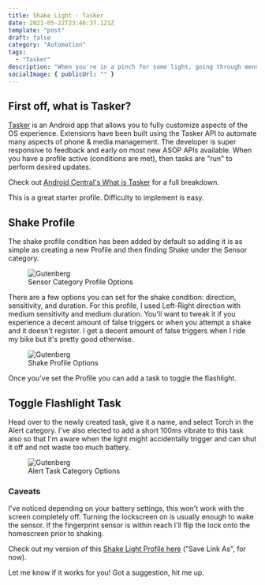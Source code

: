 ```yaml
---
title: Shake Light - Tasker
date: 2021-05-22T23:46:37.121Z
template: "post"
draft: false
category: "Automation"
tags:
  - "Tasker"
description: "When you're in a pinch for some light, going through menus is annoying. Get Tasker to turn on your flashlight with a quick flick. Difficulty: 1"
socialImage: { publicUrl: "" }
---
```


## First off, what is Tasker?

[Tasker](https://play.google.com/store/apps/details?id=net.dinglisch.android.taskerm) is an Android app that allows you to fully customize aspects of the OS experience. Extensions have been built using the Tasker API to automate many aspects of phone & media management. The developer is super responsive to feedback and early on most new ASOP APIs available. When you have a profile active (conditions are met), then tasks are "run" to perform desired updates.

Check out <a href="https://www.androidcentral.com/tasker" target="_blank">Android Central's What is Tasker</a> for a full breakdown.

This is a great starter profile. Difficulty to implement is easy.

## Shake Profile

The shake profile condition has been added by default so adding it is as simple as creating a new Profile and then finding Shake under the Sensor category.

<figure style="width: 240px">
  <img src="/media/sensor_profile.png" alt="Gutenberg">
  <figcaption>Sensor Category Profile Options</figcaption>
</figure>

There are a few options you can set for the shake condition: direction, sensitivity, and duration. For this profile, I used Left-Right direction with medium sensitivity and medium duration. You'll want to tweak it if you experience a decent amount of false triggers or when you attempt a shake and it doesn't register. I get a decent amount of false triggers when I ride my bike but it's pretty good otherwise.

<figure style="width: 240px">
  <img src="/media/shake_options.png" alt="Gutenberg">
  <figcaption>Shake Profile Options</figcaption>
</figure>

Once you've set the Profile you can add a task to toggle the flashlight.

## Toggle Flashlight Task

Head over to the newly created task, give it a name, and select Torch in the Alert category. I've also elected to add a short 100ms vibrate to this task also so that I'm aware when the light might accidentally trigger and can shut it off and not waste too much battery.

<figure style="width: 240px">
  <img src="/media/alert_task.png" alt="Gutenberg">
  <figcaption>Alert Task Category Options</figcaption>
</figure>

### Caveats

I've noticed depending on your battery settings, this won't work with the screen completely off. Turning the lockscreen on is usually enough to wake the sensor. If the fingerprint sensor is within reach I'll flip the lock onto the homescreen prior to shaking.

Check out my version of this [Shake Light Profile here](/media/shake_profile.xml) ("Save Link As", for now).

Let me know if it works for you! Got a suggestion, hit me up.
